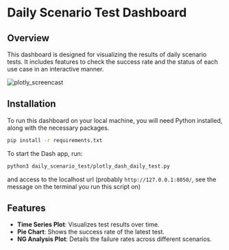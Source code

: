 # Daily Scenario Test Dashboard

## Overview
This dashboard is designed for visualizing the results of daily scenario tests. It includes features to check the success rate and the status of each use case in an interactive manner.

![plotly_screencast](./media/plotly_screencast.gif)

## Installation

To run this dashboard on your local machine, you will need Python installed, along with the necessary packages.

```sh
pip install -r requirements.txt
```

To start the Dash app, run:

```sh
python3 daily_scenario_test/plotly_dash_daily_test.py
```

and access to the localhost url (probably `http://127.0.0.1:8050/`, see the message on the terminal you run this script on)

## Features

- **Time Series Plot**: Visualizes test results over time.
- **Pie Chart**: Shows the success rate of the latest test.
- **NG Analysis Plot**: Details the failure rates across different scenarios.
